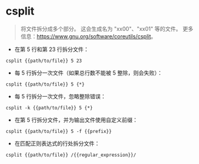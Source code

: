 # csplit

> 将文件拆分成多个部分。
> 这会生成名为 "xx00"、"xx01" 等的文件。
> 更多信息：<https://www.gnu.org/software/coreutils/csplit>。

- 在第 5 行和第 23 行拆分文件：

`csplit {{path/to/file}} 5 23`

- 每 5 行拆分一次文件（如果总行数不能被 5 整除，则会失败）：

`csplit {{path/to/file}} 5 {*}`

- 每 5 行拆分一次文件，忽略整除错误：

`csplit -k {{path/to/file}} 5 {*}`

- 在第 5 行拆分文件，并为输出文件使用自定义前缀：

`csplit {{path/to/file}} 5 -f {{prefix}}`

- 在匹配正则表达式的行处拆分文件：

`csplit {{path/to/file}} /{{regular_expression}}/`
